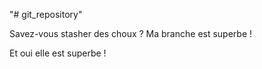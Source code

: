 "# git_repository"

Savez-vous stasher des choux ?
Ma branche est superbe !

Et oui elle est superbe !